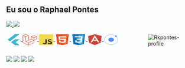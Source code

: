 ## Eu sou o Raphael Pontes 
 <div>
  <a href="https://github.com/rkpontes">
  <img height="180em" src="https://github-readme-stats.vercel.app/api?username=rkpontes&show_icons=true&theme=merko&include_all_commits=true&count_private=true"/>
  <img height="180em" src="https://github-readme-stats.vercel.app/api/top-langs/?username=rkpontes&layout=compact&langs_count=7&theme=merko"/>
</div>
<div style="display: inline_block"><br>
  <img align="center" alt="Rkpontes-flutter" height="30" width="40" src="https://raw.githubusercontent.com/devicons/devicon/master/icons/flutter/flutter-plain.svg">
  <img align="center" alt="Rkpontes-laravel" height="30" width="40" src="https://raw.githubusercontent.com/devicons/devicon/master/icons/laravel/laravel-original.svg">
  <img align="center" alt="Rkpontes-React" height="30" width="40" src="https://raw.githubusercontent.com/devicons/devicon/master/icons/javascript/javascript-original.svg">
  <img align="center" alt="Rkpontes-HTML" height="30" width="40" src="https://raw.githubusercontent.com/devicons/devicon/master/icons/html5/html5-original.svg">
  <img align="center" alt="Rkpontes-CSS" height="30" width="40" src="https://raw.githubusercontent.com/devicons/devicon/master/icons/css3/css3-original.svg">
  <img align="center" alt="Rkpontes-Angular" height="30" width="40" src="https://raw.githubusercontent.com/devicons/devicon/master/icons/angularjs/angularjs-plain.svg">
    <img align="center" alt="Rkpontes-Ionic" height="30" width="40" src="https://raw.githubusercontent.com/devicons/devicon/master/icons/ionic/ionic-original.svg">
  <img align="right" alt="Rkpontes-profile" width="120" src="https://lh3.googleusercontent.com/a-/AOh14GhQv_pTfnCUCnfyF5uUCoJaFDv3WzEfA0mMubXVGg=s600-k-no-rp-mo">
</div>
  
  ##
 
<div> 
  <a href="https://www.youtube.com/raphaelpontes" target="_blank"><img src="https://img.shields.io/badge/YouTube-FF0000?style=for-the-badge&logo=youtube&logoColor=white" target="_blank"></a>
  <a href="https://instagram.com/raphaelkennedy" target="_blank"><img src="https://img.shields.io/badge/-Instagram-%23E4405F?style=for-the-badge&logo=instagram&logoColor=white" target="_blank"></a>
  <a href = "mailto:raphaelkennedy@hotmaail.com"><img src="https://img.shields.io/badge/-Hotmail-%23333?style=for-the-badge&logo=mail.ru&logoColor=white" target="_blank"></a>
  <a href="https://www.linkedin.com/in/raphaelkennedy" target="_blank"><img src="https://img.shields.io/badge/-LinkedIn-%230077B5?style=for-the-badge&logo=linkedin&logoColor=white" target="_blank"></a> 
 
</div>
